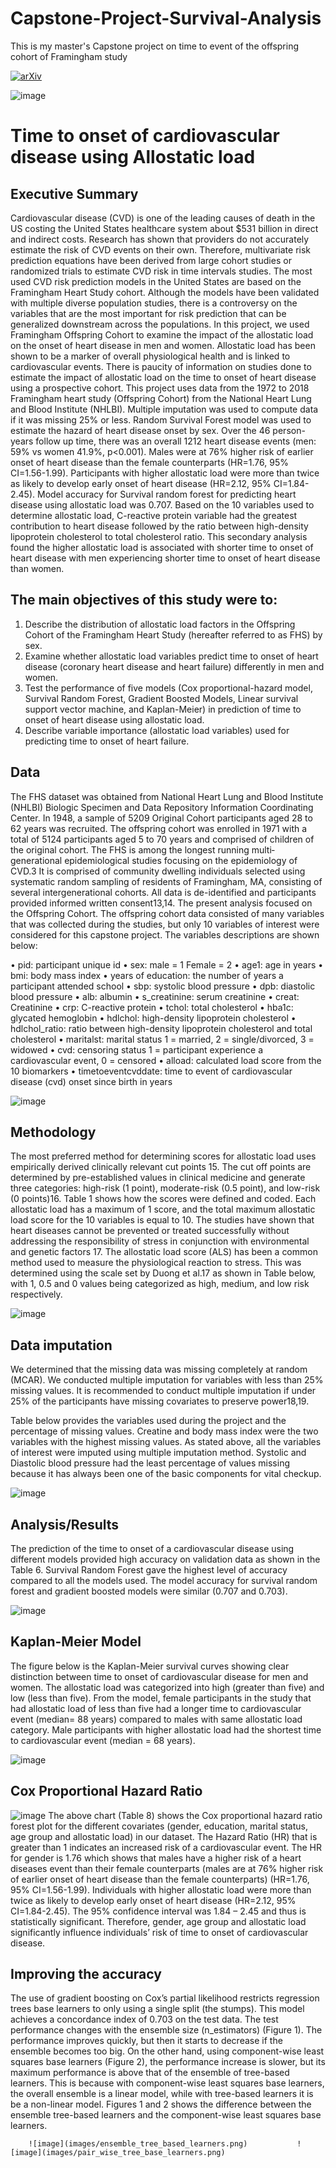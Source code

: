 # Capstone-Project-Survival-Analysis
This is my master's Capstone project on time to event of the offspring cohort of Framingham study

[![arXiv](https://img.shields.io/badge/arXiv-22108.07258-f9f107.svg)](https://arxiv.org/abs/2108.07258)

![image](images/whyresearch.png)

# Time to onset of cardiovascular disease using Allostatic load

## Executive Summary
Cardiovascular disease (CVD) is one of the leading causes of death in the US costing the United States healthcare system about $531 billion in direct and indirect costs. Research has shown that providers do not accurately estimate the risk of CVD events on their own. Therefore, multivariate risk prediction equations have been derived from large cohort studies or randomized trials to estimate CVD risk in time intervals studies. The most used CVD risk prediction models in the United States are based on the Framingham Heart Study cohort. Although the models have been validated with multiple diverse population studies, there is a controversy on the variables that are the most important for risk prediction that can be generalized downstream across the populations. In this project, we used Framingham Offspring Cohort to examine the impact of the allostatic load on the onset of heart disease in men and women. Allostatic load has been shown to be a marker of overall physiological health and is linked to cardiovascular events. There is paucity of information on studies done to estimate the impact of allostatic load on the time to onset of heart disease using a prospective cohort. This project uses data from the 1972 to 2018 Framingham heart study (Offspring Cohort) from the National Heart Lung and Blood Institute (NHLBI). Multiple imputation was used to compute data if it was missing 25% or less. Random Survival Forest model was used to estimate the hazard of heart disease onset by sex. Over the 46 person-years follow up time, there was an overall 1212 heart disease events (men: 59% vs women 41.9%, p<0.001). Males were at 76% higher risk of earlier onset of heart disease than the female counterparts (HR=1.76, 95% CI=1.56-1.99). Participants with higher allostatic load were more than twice as likely to develop early onset of heart disease (HR=2.12, 95% CI=1.84-2.45). Model accuracy for Survival random forest for predicting heart disease using allostatic load was 0.707. Based on the 10 variables used to determine allostatic load, C-reactive protein variable had the greatest contribution to heart disease followed by the ratio between high-density lipoprotein cholesterol to total cholesterol ratio. This secondary analysis found the higher allostatic load is associated with shorter time to onset of heart disease with men experiencing shorter time to onset of heart disease than women.

## The main objectives of this study were to:
1.	Describe the distribution of allostatic load factors in the Offspring Cohort of the Framingham Heart Study (hereafter referred to as FHS) by sex.
2.	Examine whether allostatic load variables predict time to onset of heart disease (coronary heart disease and heart failure) differently in men and women.
3.	Test the performance of five models (Cox proportional-hazard model, Survival Random Forest, Gradient Boosted Models, Linear survival support vector machine, and Kaplan-Meier) in prediction of time to onset of heart disease using allostatic load.
4.	Describe variable importance (allostatic load variables) used for predicting time to onset of heart failure.

## Data
The FHS dataset was obtained from National Heart Lung and Blood Institute (NHLBI) Biologic Specimen and Data Repository Information Coordinating Center. In 1948, a sample of 5209 Original Cohort participants aged 28 to 62 years was recruited. The offspring cohort was enrolled in 1971 with a total of 5124 participants aged 5 to 70 years and comprised of children of the original cohort. The FHS is among the longest running multi‐generational epidemiological studies focusing on the epidemiology of CVD.3 It is comprised of community dwelling individuals selected using systematic random sampling of residents of Framingham, MA, consisting of several intergenerational cohorts. All data is de-identified and participants provided informed written consent13,14. The present analysis focused on the Offspring Cohort. The offspring cohort data consisted of many variables that was collected during the studies, but only 10 variables of interest were considered for this capstone project. The variables descriptions are shown below:

•	pid: participant unique id
•	sex: male = 1 Female = 2
•	age1: age in years
•	bmi: body mass index
•	years of education: the number of years a participant attended school
•	sbp: systolic blood pressure
•	dpb: diastolic blood pressure
•	alb: albumin
•	s_creatinine: serum creatinine
•	creat: Creatinine
•	crp: C-reactive protein
•	tchol: total cholesterol
•	hba1c: glycated hemoglobin
•	hdlchol: high-density lipoprotein cholesterol
•	hdlchol_ratio: ratio between high-density lipoprotein cholesterol and total cholesterol
•	maritalst: marital status 1 = married, 2 = single/divorced, 3 = widowed
•	cvd: censoring status 1 = participant experience a cardiovascular event, 0 = censored
•	alload: calculated load score from the 10 biomarkers
•	timetoeventcvddate: time to event of cardiovascular disease (cvd) onset since birth in years

![image](images/CVD_events_distributions.png)

## Methodology
The most preferred method for determining scores for allostatic load uses empirically derived clinically relevant cut points 15. The cut off points are determined by pre-established values in clinical medicine and generate three categories: high-risk (1 point), moderate-risk (0.5 point), and low-risk (0 points)16. Table 1 shows how the scores were defined and coded. Each allostatic load has a maximum of 1 score, and the total maximum allostatic load score for the 10 variables is equal to 10.
The studies have shown that heart diseases cannot be prevented or treated successfully without addressing the responsibility of stress in conjunction with environmental and genetic factors 17. The allostatic load score (ALS) has been a common method used to measure the physiological reaction to stress. This was determined using the scale set by Duong et al.17 as shown in Table below, with 1, 0.5 and 0 values being categorized as high, medium, and low risk respectively.

![image](images/allostatic_load.png)

## Data imputation
We determined that the missing data was missing completely at random (MCAR). We conducted multiple imputation for variables with less than 25% missing values. It is recommended to conduct multiple imputation if under 25% of the participants have missing covariates to preserve power18,19.

Table below provides the variables used during the project and the percentage of missing values. Creatine and body mass index were the two variables with the highest missing values. As stated above, all the variables of interest were imputed using multiple imputation method. Systolic and Diastolic blood pressure had the least percentage of values missing because it has always been one of the basic components for vital checkup.

![image](images/imputation.png)


## Analysis/Results

The prediction of the time to onset of a cardiovascular disease using different models provided high accuracy on validation data as shown in the Table 6. Survival Random Forest gave the highest level of accuracy compared to all the models used. The model accuracy for survival random forest and gradient boosted models were similar (0.707 and 0.703).

![image](images/model_accuracy.png)  

## Kaplan-Meier Model
The figure below is the Kaplan-Meier survival curves showing clear distinction between time to onset of cardiovascular disease for men and women. The allostatic load was categorized into high (greater than five) and low (less than five). From the model, female participants in the study that had allostatic load of less than five had a longer time to cardiovascular event (median= 88 years) compared to males with same allostatic load category. Male participants with higher allostatic load had the shortest time to cardiovascular event (median = 68 years).

![image](images/Kaplan-Meier.png)


## Cox Proportional Hazard Ratio

![image](images/cox_model.png)
The above chart (Table 8) shows the Cox proportional hazard ratio forest plot for the different covariates (gender, education, marital status, age group and allostatic load) in our dataset. The Hazard Ratio (HR) that is greater than 1 indicates an increased risk of a cardiovascular event. The HR for gender is 1.76 which shows that males have a higher risk of a heart diseases event than their female counterparts (males are at 76% higher risk of earlier onset of heart disease than the female counterparts) (HR=1.76, 95% CI=1.56-1.99). Individuals with higher allostatic load were more than twice as likely to develop early onset of heart disease (HR=2.12, 95% CI=1.84-2.45). The 95% confidence interval was 1.84 – 2.45 and thus is statistically significant. Therefore, gender, age group and allostatic load significantly influence individuals’ risk of time to onset of cardiovascular disease.


## Improving the accuracy

The use of gradient boosting on Cox’s partial likelihood restricts regression trees base learners to only using a single split (the stumps). This model achieves a concordance index of 0.703 on the test data. The test performance changes with the ensemble size (n_estimators) (Figure 1). The performance improves quickly, but then it starts to decrease if the ensemble becomes too big. On the other hand, using component-wise least squares base learners (Figure 2), the performance increase is slower, but its maximum performance is above that of the ensemble of tree-based learners. This is because with component-wise least squares base learners, the overall ensemble is a linear model, while with tree-based learners it is be a non-linear model. Figures 1 and 2 shows the difference between the ensemble tree-based learners and the component-wise least squares base learners.

        ![image](images/ensemble_tree_based_learners.png)           ![image](images/pair_wise_tree_base_learners.png)
